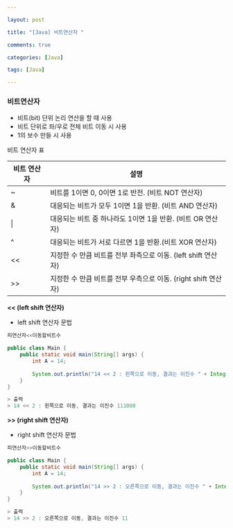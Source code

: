 ```yaml
---

layout: post

title: "[Java] 비트연산자 "

comments: true

categories: [Java]

tags: [Java]

---
```


### 비트연산자

- 비트(bit) 단위 논리 연산을 할 때 사용
- 비트 단위로 좌/우로 전체 비트 이동 시 사용
- 1의 보수 만들 시 사용

비트 연산자 표

| **비트 연산자** | **설명**                                                     |
| --------------- | ------------------------------------------------------------ |
| ~               | 비트를 1이면 0, 0이면 1로 반전. (비트 NOT 연산자)            |
| &               | 대응되는 비트가 모두 1이면 1을 반환. (비트 AND 연산자)       |
| \|              | 대응되는 비트 중 하나라도 1이면 1을 반환. (비트 OR 연산자)   |
| ^               | 대응되는 비트가 서로 다르면 1을 반환.(비트 XOR 연산자)       |
| <<              | 지정한 수 만큼 비트를 전부 좌측으로 이동. (left shift 연산자) |
| >>              | 지정한 수 만큼 비트를 전부 우측으로 이동. (right shift 연산자) |

 

**<< (left shift 연산자)**

- left shift 연산자 문법

```java
피연산자<<이동할비트수

public class Main {
	public static void main(String[] args) {
    	int A = 14;
        
        System.out.println("14 << 2 : 왼쪽으로 이동, 결과는 이진수 " + Integer.toBinaryString(A<<2));
    }
}

> 출력
> 14 << 2 : 왼쪽으로 이동, 결과는 이진수 111000
```

 

**>> (right shift 연산자)**

- right shift 연산자 문법

```java
피연산자>>이동할비트수

public class Main {
	public static void main(String[] args) {
    	int A = 14;
        
        System.out.println("14 >> 2 : 오른쪽으로 이동, 결과는 이진수 " + Integer.toBinaryString(A>>2));
    }
}

> 출력
> 14 >> 2 : 오른쪽으로 이동, 결과는 이진수 11
```